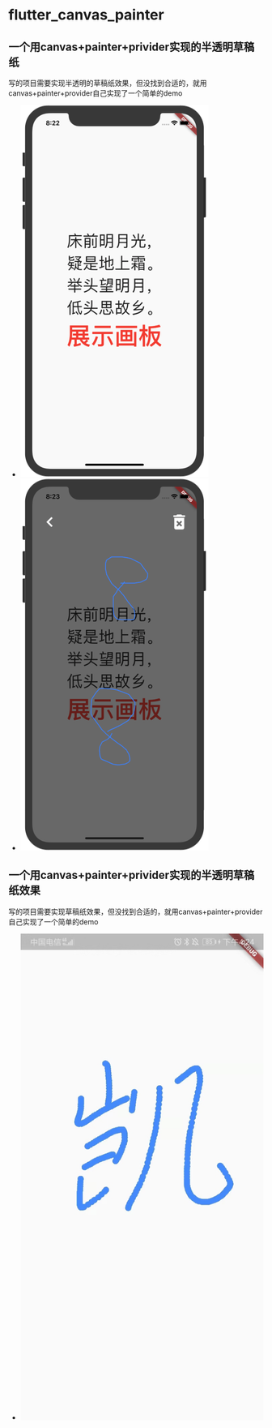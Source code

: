 # flutter_canvas_painter
## 一个用canvas+painter+privider实现的半透明草稿纸
写的项目需要实现半透明的草稿纸效果，但没找到合适的，就用canvas+painter+provider自己实现了一个简单的demo
- ![image1](./1.png)
- ![image2](./2.png)
## 一个用canvas+painter+privider实现的半透明草稿纸效果
写的项目需要实现草稿纸效果，但没找到合适的，就用canvas+painter+provider自己实现了一个简单的demo
- ![test](./1.jpeg)
